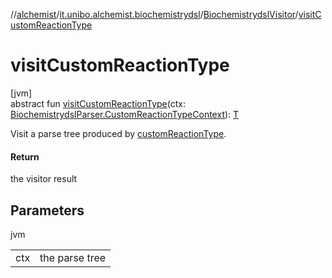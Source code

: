 //[alchemist](../../../index.md)/[it.unibo.alchemist.biochemistrydsl](../index.md)/[BiochemistrydslVisitor](index.md)/[visitCustomReactionType](visit-custom-reaction-type.md)

# visitCustomReactionType

[jvm]\
abstract fun [visitCustomReactionType](visit-custom-reaction-type.md)(ctx: [BiochemistrydslParser.CustomReactionTypeContext](../-biochemistrydsl-parser/-custom-reaction-type-context/index.md)): [T](../../it.unibo.alchemist.model.implementations.environments/-limited-continuos2-d/index.md)

Visit a parse tree produced by [customReactionType](../-biochemistrydsl-parser/custom-reaction-type.md).

#### Return

the visitor result

## Parameters

jvm

| | |
|---|---|
| ctx | the parse tree |
